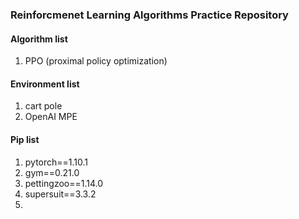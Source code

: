 ### Reinforcmenet Learning Algorithms Practice Repository
#### Algorithm list
1. PPO (proximal policy optimization)

#### Environment list
1. cart pole
2. OpenAI MPE

#### Pip list
1. pytorch==1.10.1
2. gym==0.21.0
3. pettingzoo==1.14.0
4. supersuit==3.3.2
5. 
